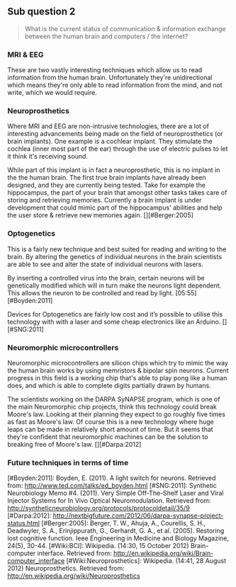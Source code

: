 ## Sub question 2
> What is the current status of communication & information exchange between the human brain and computers / the internet?

### MRI & EEG
These are two vastly interesting techniques which allow us to read information from the human brain. Unfortunately they're unidirectional which means they're only able to read information from the mind, and not write, which we would require.

### Neuroprosthetics
Where MRI and EEG are non-intrusive technologies, there are a lot of interesting advancements being made on the field of neuroprosthetics (or brain implants). One example is a cochlear implant. They stimulate the cochlea (inner most part of the ear) through the use of electric pulses to let it think it's receiving sound.

While part of this implant is in fact a neuroprosthetic, this is no implant in the the human brain. The first true brain implants have already been designed, and they are currently being tested. Take for example the hippocampus, the part of your brain that amongst other tasks takes care of storing and retrieving memories. Currently a brain implant is under development that could mimic part of the hippocampus' abilities and help the user store & retrieve new memories again. [][#Berger:2005]

### Optogenetics
This is a fairly new technique and best suited for reading and writing to the brain. By altering the genetics of individual neurons in the brain scientists are able to see and alter the state of individual neurons with lasers.

By inserting a controlled virus into the brain, certain neurons will be genetically modified which will in turn make the neurons light dependent. This allows the neuron to be controlled and read by light. [05:55][#Boyden:2011]

Devices for Optogenetics are fairly low cost and it’s possible to utilise this technology with with a laser and some cheap electronics like an Arduino. [][#SNG:2011]

### Neuromorphic microcontrollers
Neuromorphic microcontrollers are silicon chips which try to mimic the way the human brain works by using memristors & bipolar spin neurons. Current progress in this field is a working chip that's able to play pong like a human does, and which is able to complete digits partially drawn by humans.

The scientists working on the DARPA SyNAPSE program, which is one of the main Neuromorphic chip projects, think this technology could break Moore's law. Looking at their planning they expect to go roughly five times as fast as Moore's law. Of course this is a new technology where huge leaps can be made in relatively short amount of time. But it seems that they're confident that neuromorphic machines can be the solution to breaking free of Moore's law.  [][#Darpa:2012]

### Future techniques in terms of time


[#Boyden:2011]: Boyden, E. (2011). A light switch for neurons. Retrieved from: http://www.ted.com/talks/ed_boyden.html
[#SNG:2011]: Synthetic Neurobiology Memo #4. (2011). Very Simple Off-The-Shelf Laser and Viral Injector Systems for In Vivo Optical Neuromodulation. Retrieved from: http://syntheticneurobiology.org/protocols/protocoldetail/35/9
[#Darpa:2012]: http://nextbigfuture.com/2012/06/darpa-synapse-project-status.html
[#Berger:2005]: Berger, T. W., Ahuja, A., Courellis, S. H., Deadwyler, S. A., Erinjippurath, G., Gerhardt, G. A., et al. (2005). Restoring lost cognitive function. Ieee Engineering in Medicine and Biology Magazine, 24(5), 30-44.
[#Wiki:BCI]: Wikipedia. (14:30, 15 October 2012) Brain-computer interface. Retrieved from: http://en.wikipedia.org/wiki/Brain-computer_interface
[#Wiki:Neuroprosthetics]: Wikipedia. (14:41, 28 August 2012‎) Neuroprosthetics. Retrieved from: http://en.wikipedia.org/wiki/Neuroprosthetics

